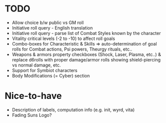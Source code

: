 # TODO
- Allow choice b/w public vs GM roll
- Initiative roll query - English translation
- Initiative roll query - parse list of Combat Styles known by the character
- Vitality critical levels (-2 to -10) to affect roll goals
- Combo-boxes for Characteristic & Skills => auto-determination of goal rolls for Combat actions, Psi powers, Theurgy rituals, etc..
- Weapons & armors property checkboxes (Shock, Laser, Plasma, etc..) & replace d6rolls with proper damage/armor rolls showing shield-piercing vs normal damage, etc.
- Support for Symbiot characters
- Body Modifications (= Cyber) section

# Nice-to-have
- Description of labels, computation info (e.g. init, wyrd, vita)
- Fading Suns Logo?
